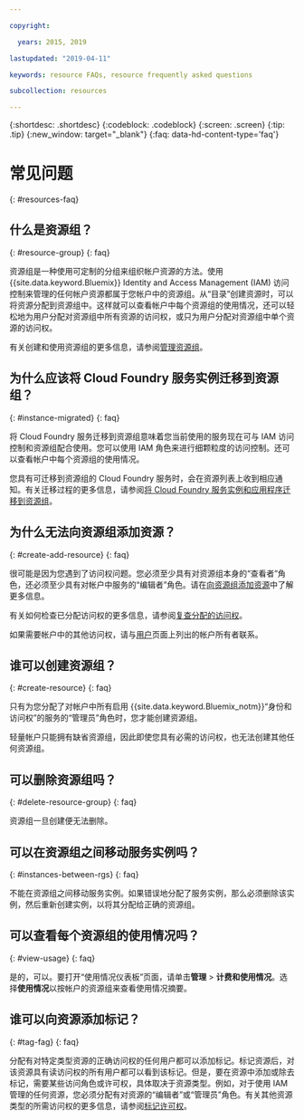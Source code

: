 ```yaml
---

copyright:

  years: 2015, 2019

lastupdated: "2019-04-11"

keywords: resource FAQs, resource frequently asked questions

subcollection: resources

---
```



{:shortdesc: .shortdesc}
{:codeblock: .codeblock}
{:screen: .screen}
{:tip: .tip}
{:new_window: target="_blank"}
{:faq: data-hd-content-type='faq'}


# 常见问题
{: #resources-faq}

## 什么是资源组？
{: #resource-group}
{: faq}

资源组是一种使用可定制的分组来组织帐户资源的方法。使用 {{site.data.keyword.Bluemix}} Identity and Access Management (IAM) 访问控制来管理的任何帐户资源都属于您帐户中的资源组。从“目录”创建资源时，可以将资源分配到资源组中。这样就可以查看帐户中每个资源组的使用情况，还可以轻松地为用户分配对资源组中所有资源的访问权，或只为用户分配对资源组中单个资源的访问权。

有关创建和使用资源组的更多信息，请参阅[管理资源组](/docs/resources?topic=resources-rgs)。  

## 为什么应该将 Cloud Foundry 服务实例迁移到资源组？
{: #instance-migrated}
{: faq}

将 Cloud Foundry 服务迁移到资源组意味着您当前使用的服务现在可与 IAM 访问控制和资源组配合使用。您可以使用 IAM 角色来进行细颗粒度的访问控制。还可以查看帐户中每个资源组的使用情况。 

您具有可迁移到资源组的 Cloud Foundry 服务时，会在资源列表上收到相应通知。有关迁移过程的更多信息，请参阅[将 Cloud Foundry 服务实例和应用程序迁移到资源组](/docs/resources?topic=resources-migrate)。

## 为什么无法向资源组添加资源？
{: #create-add-resource}
{: faq}

很可能是因为您遇到了访问权问题。您必须至少具有对资源组本身的“查看者”角色，还必须至少具有对帐户中服务的“编辑者”角色。请在[向资源组添加资源](/docs/resources?topic=resources-rgs#add_to_rgs)中了解更多信息。

有关如何检查已分配访问权的更多信息，请参阅[复查分配的访问权](/docs/iam?topic=iam-iammanidaccser#review_your_access)。

如果需要帐户中的其他访问权，请与[用户](https://{DomainName}/iam#/users)页面上列出的帐户所有者联系。 

## 谁可以创建资源组？
{: #create-resource}
{: faq}

只有为您分配了对帐户中所有启用 {{site.data.keyword.Bluemix_notm}}“身份和访问权”的服务的“管理员”角色时，您才能创建资源组。

轻量帐户只能拥有缺省资源组，因此即使您具有必需的访问权，也无法创建其他任何资源组。

## 可以删除资源组吗？
{: #delete-resource-group}
{: faq}

资源组一旦创建便无法删除。

## 可以在资源组之间移动服务实例吗？
{: #instances-between-rgs}
{: faq}

不能在资源组之间移动服务实例。如果错误地分配了服务实例，那么必须删除该实例，然后重新创建实例，以将其分配给正确的资源组。  

## 可以查看每个资源组的使用情况吗？
{: #view-usage}
{: faq}

是的，可以。要打开“使用情况仪表板”页面，请单击**管理** &gt; **计费和使用情况**。选择**使用情况**以按帐户的资源组来查看使用情况摘要。 

## 谁可以向资源添加标记？
{: #tag-fag}
{: faq}

分配有对特定类型资源的正确访问权的任何用户都可以添加标记。标记资源后，对该资源具有读访问权的所有用户都可以看到该标记。但是，要在资源中添加或除去标记，需要某些访问角色或许可权，具体取决于资源类型。例如，对于使用 IAM 管理的任何资源，您必须分配有对资源的“编辑者”或“管理员”角色。有关其他资源类型的所需访问权的更多信息，请参阅[标记许可权](/docs/resources?topic=resources-access#tagging-permissions)。
